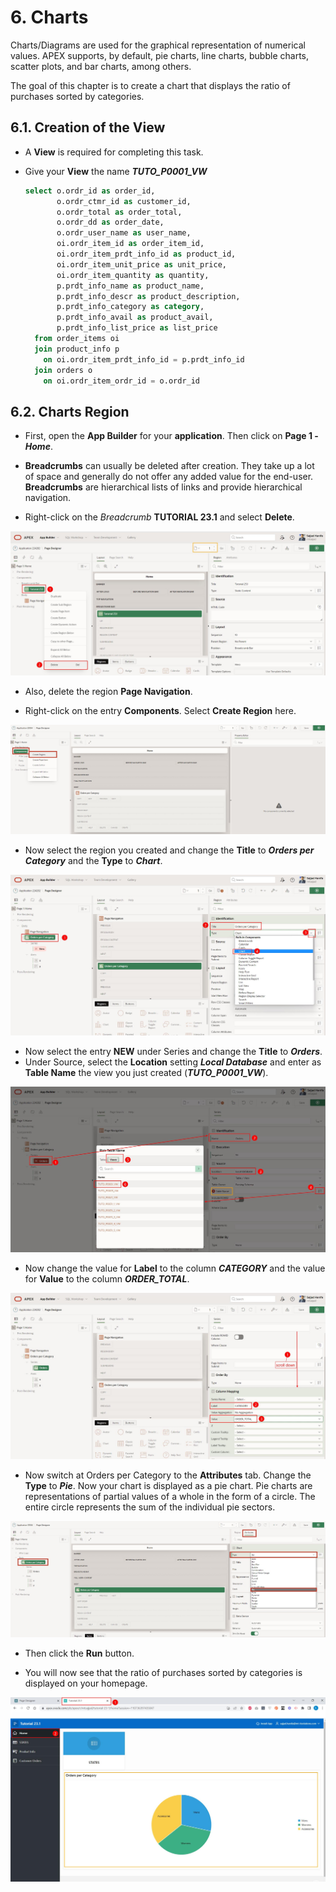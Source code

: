 # 6. Charts
Charts/Diagrams are used for the graphical representation of numerical values. APEX supports, by default, pie charts, line charts, bubble charts, scatter plots, and bar charts, among others.

The goal of this chapter is to create a chart that displays the ratio of purchases sorted by categories.


## 6.1. Creation of the View
- A **View** is required for completing this task.

- Give your **View** the name ***TUTO_P0001_VW***
  ```sql
  select o.ordr_id as order_id,
         o.ordr_ctmr_id as customer_id,
         o.ordr_total as order_total,
         o.ordr_dd as order_date,
         o.ordr_user_name as user_name,
         oi.ordr_item_id as order_item_id,
         oi.ordr_item_prdt_info_id as product_id,
         oi.ordr_item_unit_price as unit_price,
         oi.ordr_item_quantity as quantity,
         p.prdt_info_name as product_name,
         p.prdt_info_descr as product_description,
         p.prdt_info_category as category,
         p.prdt_info_avail as product_avail,
         p.prdt_info_list_price as list_price
    from order_items oi
    join product_info p
      on oi.ordr_item_prdt_info_id = p.prdt_info_id
    join orders o
      on oi.ordr_item_ordr_id = o.ordr_id
  ```


## 6.2. Charts Region
- First, open the **App Builder** for your **application**. Then click on **Page 1 -** ***Home***.

- **Breadcrumbs** can usually be deleted after creation. They take up a lot of space and generally do not offer any added value for the end-user. **Breadcrumbs** are hierarchical lists of links and provide hierarchical navigation.

- Right-click on the *Breadcrumb* **TUTORIAL 23.1** and select **Delete**. 

![](../../assets/Chapter-06/Charts_01.jpg)

- Also, delete the region **Page Navigation**.

- Right-click on the entry **Components**. Select **Create Region** here.

![](../../assets/Chapter-06/Charts_02.jpg)

- Now select the region you created and change the **Title** to ***Orders per Category*** and the **Type** to ***Chart***.

![](../../assets/Chapter-06/Charts_03.jpg)

- Now select the entry **NEW** under Series and change the **Title** to ***Orders***. 
- Under Source, select the **Location** setting ***Local Database*** and enter as **Table Name** the view you just created (***TUTO_P0001_VW***).

![](../../assets/Chapter-06/Charts_04.jpg)

- Now change the value for **Label** to the column ***CATEGORY*** and the value for **Value** to the column ***ORDER_TOTAL***.

![](../../assets/Chapter-06/Charts_05.jpg)

- Now switch at Orders per Category to the **Attributes** tab. Change the **Type** to ***Pie***. Now your chart is displayed as a pie chart. Pie charts are representations of partial values of a whole in the form of a circle. The entire circle represents the sum of the individual pie sectors.

![](../../assets/Chapter-06/Charts_06.jpg)

- Then click the **Run** button.

- You will now see that the ratio of purchases sorted by categories is displayed on your homepage. 

![](../../assets/Chapter-06/Charts_07.jpg)